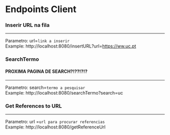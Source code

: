 # Endpoints Client

### Inserir URL na fila
______________________________________________________________________
Parametro: url=```link a inserir``` <br>
Example: http://localhost:8080/insertURL?url=https://ww.uc.pt

### SearchTermo
#### PROXIMA PAGINA DE SEARCH?!??!?!?
______________________________________________________________________
Parametro: search=```termo a pesquisar``` <br>
Example: http://localhost:8080/searchTermo?search=uc

### Get References to URL
______________________________________________________________________
Parametro: url =```url para procurar referencias``` <br>
Example: http://localhost:8080/getReferenceUrl
